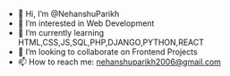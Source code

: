 - 👋 Hi, I’m @NehanshuParikh
- 👀 I’m interested in Web Development
- 🌱 I’m currently learning HTML,CSS,JS,SQL,PHP,DJANGO,PYTHON,REACT
- 💞️ I’m looking to collaborate on Frontend Projects
- 📫 How to reach me: nehanshuparikh2006@gmail.com

<!---
NehanshuParikh/NehanshuParikh is a ✨ special ✨ repository because its `README.md` (this file) appears on your GitHub profile.
You can click the Preview link to take a look at your changes.
--->
